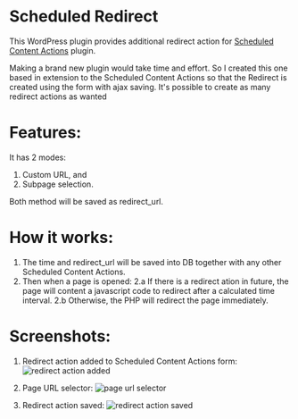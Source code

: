 # Scheduled Redirect

This WordPress plugin provides additional redirect action for [Scheduled Content Actions](https://github.com/dasllama/Scheduled-Content-Actions) plugin.

Making a brand new plugin would take time and effort. So I created this one based in extension to the Scheduled Content Actions so that the Redirect is created using the form with ajax saving. It's possible to create as many redirect actions as wanted

# Features:

It has 2 modes: 

1. Custom URL, and
2. Subpage selection.

Both method will be saved as redirect_url.

# How it works:

1. The time and redirect_url will be saved into DB together with any other Scheduled Content Actions. 
2. Then when a page is opened:
2.a If there is a redirect ation in future, the page will content a javascript code to redirect after a calculated time interval.
2.b Otherwise, the PHP will redirect the page immediately.

# Screenshots:

1. Redirect action added to Scheduled Content Actions form:
![redirect action added](https://user-images.githubusercontent.com/7647566/35867029-5506be92-0b8b-11e8-80f2-cc0885640938.jpg)

2. Page URL selector:
![page url selector](https://user-images.githubusercontent.com/7647566/35867030-553ce3aa-0b8b-11e8-861a-9a6e6a33a438.jpg)

3. Redirect action saved:
![redirect action saved](https://user-images.githubusercontent.com/7647566/35867031-5572635e-0b8b-11e8-8ec4-a27d0136949b.jpg)
